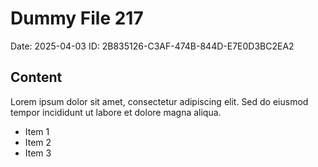 # Dummy File 217

Date: 2025-04-03
ID: 2B835126-C3AF-474B-844D-E7E0D3BC2EA2

## Content

Lorem ipsum dolor sit amet, consectetur adipiscing elit.
Sed do eiusmod tempor incididunt ut labore et dolore magna aliqua.

* Item 1
* Item 2
* Item 3

